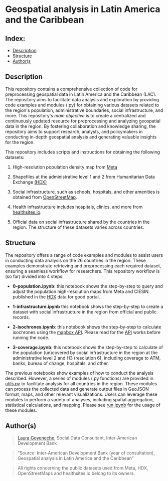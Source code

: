 # Geospatial analysis in Latin America and the Caribbean 

## Index: 
- [Description](#description)
- [Structure](#structure)
- [Author(s](#authors)

## Description 
This repository contains a comprehensive collection of code for preprocessing geospatial data in Latin America and the Caribbean (LAC). The repository aims to facilitate data analysis and exploration by providing code examples and modules (.py) for obtaining various datasets related to the region's population, administrative boundaries, social infrastructure, and more. This repository's *main objective* is to create a centralized and continuously updated resource for preprocessing and analyzing geospatial data in the region. By fostering collaboration and knowledge sharing, the repository aims to support research, analysts, and policymakers in conducting in-depth geospatial analysis and generating valuable insights for the region. 

This repository includes scripts and instructions for obtaining the following datasets: 

1. High-resolution population density map from [Meta](https://dataforgood.facebook.com/dfg/tools/high-resolution-population-density-maps)

2. Shapefiles at the administrative level 1 and 2 from Humanitarian Data Exchange [(HDX)](https://data.humdata.org/)

3. Social infrastructure, such as schools, hospitals, and other amenities is obtained from [OpenStreetMap](https://www.openstreetmap.org/).

4. Health infrastructure includes hospitals, clinics, and more from [healthsites.io](https://healthsites.io/). 

5. Official data on social infrastructure shared by the countries in the region. The structure of these datasets varies across countries. 

## Structure
The repository offers a range of code examples and modules to assist users in conducting data analysis on the 26 countries in the region. These examples demonstrate retrieving and preprocessing each required dataset, ensuring a seamless workflow for researchers. This repository workflow is (so far) divided into 4 steps:

- **0-population.ipynb**: this notebook shows the step-by-step to query and adjust the population high-resolution maps from Meta and CIESIN published in the [HDX](https://data.humdata.org/) data for good portal.

- **1-infrastructure.ipynb** this notebook shows the step-by-step to create a dataset with social infrastructure in the region from official and public records. 
- **2-isochrones.ipynb**: this notebook shows the step-by-step to calculate isochrones using the [mapbox API](https://docs.mapbox.com/playground/isochrone/). Please read for the [API](https://docs.mapbox.com/playground/isochrone/) works before running the code. 
- **3-coverage.ipynb**: this notebook shows the step-by-step to calculate of the population (un)covered by social infrastructure in the region at the administrative level 2 and H3 (resolution 6), including coverage to ATM, banks, bureau of change, hospitals, and other. 

The previous notebooks show examples of how to conduct the analysis described. However, a series of modules (.py functions) are provided in [utils.py](https://github.com/BID-DATA/geospatial_analytics_scl/blob/main/source/utils.py) to facilitate analysis for all countries in the region. These modules can process the collected data and generate output files in GeoJSON format, maps, and other relevant visualizations. Users can leverage these modules to perform a variety of analyses, including spatial aggregation, statistical calculations, and mapping. Please see [run.ipynb](https://github.com/BID-DATA/geospatial_analytics_scl/blob/main/source/run.ipynb) for the usage of these modules. 


## Author(s)
> [Laura Goyeneche](https://github.com/lgoyenec), Social Data Consultant, Inter-American Development Bank

> “Source: Inter-American Development Bank (year of consultation), Geospatial analysis in Latin America and the Caribbean”

> All rights concerning the public datasets used from Meta, HDX, OpenStreetMaps and healthsites.io belong to its owners. 